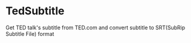 TedSubtitle
===========

Get TED talk's subtitle from TED.com  and convert subtitle to SRT(SubRip Subtitle File) format
